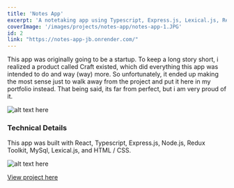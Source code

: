 ```yaml
---
title: 'Notes App'
excerpt: 'A notetaking app using Typescript, Express.js, Lexical.js, Redux Toolkit, and more.'
coverImage: '/images/projects/notes-app/notes-app-1.JPG'
id: 2
link: "https://notes-app-jb.onrender.com/"
---
```


<p>This app was originally going to be a startup. To keep a long story short, i realized a product called Craft existed, which did everything this app was intended to do and way (way) more. So unfortunately, it ended up making the most sense just to walk away from the project and put it here in my portfolio instead. That being said, its far from perfect, but i am very proud of it.</p>

![alt text here](/images/projects/notes-app/notes-app-1.JPG)

### Technical Details

This app was built with React, Typescript, Express.js, Node.js, Redux Toolkit, MySql, Lexical.js, and HTML / CSS.

![alt text here](/images/projects/notes-app/notes-app-3.JPG)

[View project here](https://notes-app-jb.onrender.com/)
